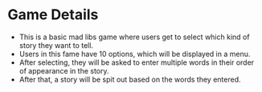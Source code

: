 # Game Details
- This is a basic mad libs game where users get to select which kind of story they want to tell.
- Users in this fame have 10 options, which will be displayed in a menu.
- After selecting, they will be asked to enter multiple words in their order of appearance in the story.
- After that, a story will be spit out based on the words they entered.
